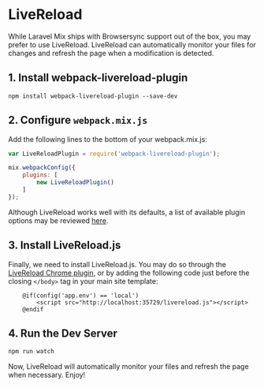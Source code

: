 # LiveReload

While Laravel Mix ships with Browsersync support out of the box, you may prefer to use LiveReload. LiveReload can automatically monitor your files for changes and refresh the page when a modification is detected.

## 1. Install webpack-livereload-plugin

```
npm install webpack-livereload-plugin --save-dev
```

## 2. Configure `webpack.mix.js`

Add the following lines to the bottom of your webpack.mix.js:

```js
var LiveReloadPlugin = require('webpack-livereload-plugin');

mix.webpackConfig({
    plugins: [
        new LiveReloadPlugin()
    ]
});
```

Although LiveReload works well with its defaults, a list of available plugin options may be reviewed [here](https://github.com/statianzo/webpack-livereload-plugin/blob/master/README.md).

## 3. Install LiveReload.js

Finally, we need to install LiveReload.js. You may do so through the [LiveReload Chrome plugin](https://chrome.google.com/webstore/detail/livereload/jnihajbhpnppcggbcgedagnkighmdlei),
or by adding the following code just before the closing `</body>` tag in your main site template:

```blade
    @if(config('app.env') == 'local')
        <script src="http://localhost:35729/livereload.js"></script>
    @endif
```

## 4. Run the Dev Server

```bash
npm run watch
```

Now, LiveReload will automatically monitor your files and refresh the page when necessary. Enjoy!
